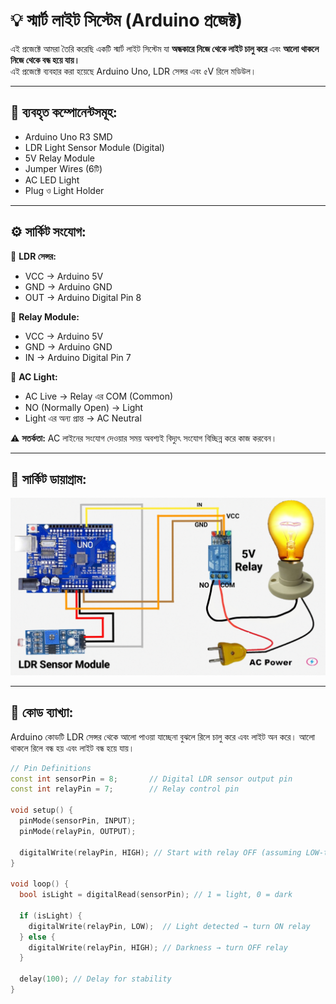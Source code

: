# 💡 স্মার্ট লাইট সিস্টেম (Arduino প্রজেক্ট)

এই প্রজেক্টে আমরা তৈরি করেছি একটি স্মার্ট লাইট সিস্টেম যা **অন্ধকারে নিজে থেকে লাইট চালু করে** এবং **আলো থাকলে নিজে থেকে বন্ধ হয়ে যায়।**  
এই প্রজেক্টে ব্যবহার করা হয়েছে Arduino Uno, LDR সেন্সর এবং ৫V রিলে মডিউল।

---

## 🧰 ব্যবহৃত কম্পোনেন্টসমূহ:

- Arduino Uno R3 SMD  
- LDR Light Sensor Module (Digital)  
- 5V Relay Module  
- Jumper Wires (6টি)  
- AC LED Light  
- Plug ও Light Holder

---

## ⚙️ সার্কিট সংযোগ:

🔹 **LDR সেন্সর:**
- VCC → Arduino 5V  
- GND → Arduino GND  
- OUT → Arduino Digital Pin 8

🔹 **Relay Module:**
- VCC → Arduino 5V  
- GND → Arduino GND  
- IN → Arduino Digital Pin 7

🔹 **AC Light:**
- AC Live → Relay এর COM (Common)  
- NO (Normally Open) → Light  
- Light এর অন্য প্রান্ত → AC Neutral

⚠️ **সতর্কতা:** AC লাইনের সংযোগ দেওয়ার সময় অবশ্যই বিদ্যুৎ সংযোগ বিচ্ছিন্ন করে কাজ করবেন।

---

## 🔌 সার্কিট ডায়াগ্রাম:

![Smart Light Circuit Diagram](circuit-diagram.png.jpg)


---

## 📄 কোড ব্যাখ্যা:

Arduino কোডটি LDR সেন্সর থেকে আলো পাওয়া যাচ্ছেনা বুঝলে রিলে চালু করে এবং লাইট অন করে। আলো থাকলে রিলে বন্ধ হয় এবং লাইট বন্ধ হয়ে যায়।

```cpp
// Pin Definitions
const int sensorPin = 8;       // Digital LDR sensor output pin
const int relayPin = 7;        // Relay control pin

void setup() {
  pinMode(sensorPin, INPUT);
  pinMode(relayPin, OUTPUT);

  digitalWrite(relayPin, HIGH); // Start with relay OFF (assuming LOW-triggered)
}

void loop() {
  bool isLight = digitalRead(sensorPin); // 1 = light, 0 = dark

  if (isLight) {
    digitalWrite(relayPin, LOW);  // Light detected → turn ON relay
  } else {
    digitalWrite(relayPin, HIGH); // Darkness → turn OFF relay
  }

  delay(100); // Delay for stability
}

